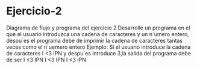# Ejercicio-2
Diagrama de flujo y programa del ejercicio 2
Desarrolle un programa en el que el usuario introduzca una cadena de caracteres y un n´umero
entero, despu´es el programa debe de imprimir la cadena de caracteres tantas veces como el
n´uemero entero
Ejemplo: Si el usuario introduce la cadena de caracteres I <3 IPN y despu´es introduce 3,la
salida del programa debe de ser
I <3 IPN
I <3 IPN
I <3 IPN
